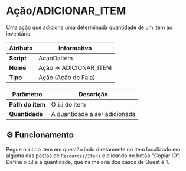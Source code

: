 ﻿# Ação/ADICIONAR_ITEM

Uma ação que adiciona uma determinada quantidade de um item ao inventário.

| Atributo | Informativo |
| -- | -- |
| **Script** | AcaoDaItem |
| **Nome** | Ação => ADICIONAR_ITEM |
| **Tipo** | Ação (Ação de Fala) |

| Parâmetro | Descrição |
| -- | -- |
| **Path do item** | O `id` do item |
| **Quantidade** | A quantidade a ser adicionada |

## ⚙️ Funcionamento

Pegue o `id` do item em questão indo diretamente no item localizado em alguma das pastas de `Resources/Itens` e clicando no botão "Copiar ID". Defina o `id` e a quantidade, que na maioria dos casos de Quest é 1.

